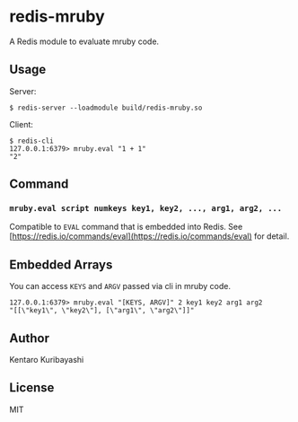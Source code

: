 # redis-mruby

A Redis module to evaluate mruby code.

## Usage

Server:

```shell
$ redis-server --loadmodule build/redis-mruby.so
```

Client:

```shell
$ redis-cli
127.0.0.1:6379> mruby.eval "1 + 1"
"2"
```

## Command

### `mruby.eval script numkeys key1, key2, ..., arg1, arg2, ...`

Compatible to `EVAL` command that is embedded into Redis. See [https://redis.io/commands/eval](https://redis.io/commands/eval) for detail.

## Embedded Arrays

You can access `KEYS` and `ARGV` passed via cli in mruby code. 

```shell
127.0.0.1:6379> mruby.eval "[KEYS, ARGV]" 2 key1 key2 arg1 arg2
"[[\"key1\", \"key2\"], [\"arg1\", \"arg2\"]]"
```

## Author

Kentaro Kuribayashi

## License

MIT